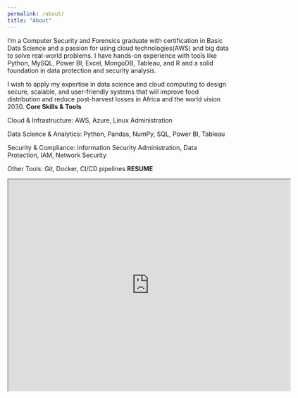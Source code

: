 ```yaml
---
permalink: /about/
title: "About"
---
```


I’m a Computer Security and Forensics graduate with certification in Basic Data Science and a passion for using cloud technologies(AWS) and big data to solve real-world problems. I have hands-on experience with tools like Python, MySQL, Power BI, Excel, MongoDB, Tableau, and R and a solid foundation in data protection and security analysis. 

I wish to apply my expertise in data science and cloud computing to design secure, scalable, and user-friendly systems that will  improve food distribution and reduce post-harvest losses in Africa and the world vision 2030.
**Core Skills & Tools**

Cloud & Infrastructure: AWS, Azure, Linux Administration

Data Science & Analytics: Python, Pandas, NumPy, SQL, Power BI, Tableau

Security & Compliance: Information Security Administration, Data Protection, IAM, Network Security

Other Tools: Git, Docker, CI/CD pipelines
**RESUME**
<iframe src="https://drive.google.com/file/d/1Bm0paANTGgXTw6GbvI2Emq9U3QU_oUZX/preview" width="640" height="480" allow="autoplay"></iframe>

